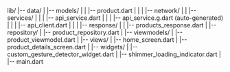 lib/
|-- data/
|   |-- models/
|   |   |-- product.dart
|   |
|   |-- network/
|   |   |-- services/
|   |   |   |-- api_service.dart
|   |   |   |-- api_service.g.dart (auto-generated)
|   |   |   |-- api_client.dart
|   |
|   |-- response/
|   |   |-- products_response.dart
|
|-- repository/
|   |-- product_repository.dart
|
|-- viewmodels/
|   |-- product_viewmodel.dart
|
|-- views/
|   |-- home_screen.dart
|   |-- product_details_screen.dart
|
|-- widgets/
|   |-- custom_gesture_detector_widget.dart
|   |-- shimmer_loading_indicator.dart
|
|-- main.dart